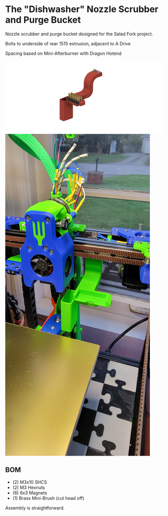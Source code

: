 # The "Dishwasher" Nozzle Scrubber and Purge Bucket

Nozzle scrubber and purge bucket designed for the Salad Fork project.

Bolts to underside of rear 1515 extrusion, adjacent to A Drive

Spacing based on Mini-Afterburner with Dragon Hotend

![The Dishwasher](/MODS/Dishwasher/Dishwasher_Model.png)
![Installed](/MODS/Dishwasher/Dishwasher_Installed.jpg)

## BOM

- (2) M3x10 SHCS
- (2) M3 Hexnuts
- (6) 6x3 Magnets
- (1) Brass Mini-Brush (cut head off)


Assembly is straightforward.
